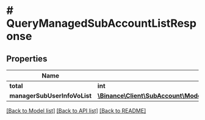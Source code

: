 # # QueryManagedSubAccountListResponse

## Properties

Name | Type | Description | Notes
------------ | ------------- | ------------- | -------------
**total** | **int** |  | [optional]
**managerSubUserInfoVoList** | [**\Binance\Client\SubAccount\Model\QueryManagedSubAccountListResponseManagerSubUserInfoVoListInner[]**](QueryManagedSubAccountListResponseManagerSubUserInfoVoListInner.md) |  | [optional]

[[Back to Model list]](../../README.md#models) [[Back to API list]](../../README.md#endpoints) [[Back to README]](../../README.md)
